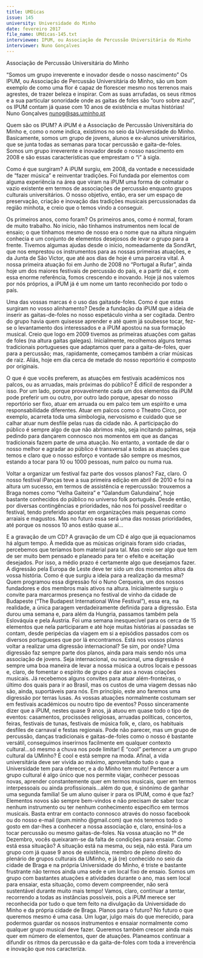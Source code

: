 ```yaml
---
title: UMDicas
issue: 145
university: Universidade do Minho
date: fevereiro 2017
file_name: UMdicas-145.txt
interviewee: IPUM, ou Associação de Percussão Universitária do Minho
interviewer: Nuno Gonçalves
---
```


Associação de Percussão Universitária do Minho

“Somos um grupo irreverente e inovador desde o nosso nascimento”
Os IPUM, ou Associação de Percussão Universitária
do Minho, são um bom exemplo de como uma
flor é capaz de florescer mesmo nos terrenos
mais agrestes, de trazer beleza e inspirar. Com as
suas arrufadas, os seus ritmos e a sua particular
sonoridade onde as gaitas de foles são “ouro sobre
azul”, os IPUM contam já quase com 10 anos de
existência e muitas histórias!
Nuno Gonçalves
nunog@sas.uminho.pt

Quem são os IPUM?
A iPUM é a Associação de Percussão Universitária
do Minho e, como o nome indica, existimos no seio
da Universidade do Minho. Basicamente, somos um
grupo de jovens, alunos e ex-alunos universitários,
que se junta todas as semanas para tocar percussão
e gaita-de-foles. Somos um grupo irreverente e
inovador desde o nosso nascimento em 2008 e são
essas características que emprestam o “i” à sigla.

Como é que surgiram?
A iPUM surgiu, em 2008, da vontade e necessidade
de “fazer música” e reinventar tradições. Foi
fundada por elementos com alguma experiência na
área que viram na iPUM uma forma de colmatar
o vazio existente em termos de associações de
percussão enquanto grupos culturais universitários.
O nosso objetivo, então, era ser um espaço de
preservação, criação e inovação das tradições
musicais percussionadas da região minhota, e creio
que o temos vindo a conseguir.

Os primeiros anos, como foram?
Os primeiros anos, como é normal, foram de muito
trabalho. No início, não tínhamos instrumentos
nem local de ensaio; o que tínhamos mesmo de
nosso era o nome que na altura ninguém conhecia
e um conjunto de elementos desejosos de levar
o grupo para a frente. Tivemos algumas ajudas
desde o início, nomeadamente da Sond’Art, que
nos emprestou os instrumentos para as nossas
primeiras atuações, e da Junta de São Victor,
que até aos dias de hoje é uma parceira vital. A
nossa primeira atuação foi em Junho de 2008 no
“Portugal a Rufar”, ainda hoje um dos maiores
festivais de percussão do país, e a partir daí, e
com essa enorme referência, fomos crescendo e
inovando. Hoje já nos valemos por nós próprios, a
iPUM já é um nome um tanto reconhecido por todo
o país.

Uma das vossas marcas é o uso das gaitasde-foles. Como é que estas surgiram no
vosso alinhamento?
Desde a fundação da iPUM que a ideia de inserir
as gaitas-de-foles no nosso espetáculo vinha a ser
cogitada. Dentro do grupo havia quem quisesse
aprender e até quem já soubesse tocar, fez-se o
levantamento dos interessados e a iPUM apostou
na sua formação musical. Creio que logo em
2009 tivemos as primeiras atuações com gaitas
de foles (na altura gaitas galegas). Inicialmente,
recolhemos alguns temas tradicionais portugueses
que adaptamos quer para a gaita-de-foles, quer
para a percussão; mas, rapidamente, começamos
também a criar músicas de raiz. Aliás, hoje em dia
cerca de metade do nosso reportório é composto
por originais.

O que é que vocês preferem, as atuações
em festivais académicos nos palcos, ou as
arruadas, mais próximas do público?
É difícil de responder a isso. Por um lado, porque
provavelmente cada um dos elementos da iPUM
pode preferir um ou outro, por outro lado porque,
apesar do nosso reportório ser fixo, atuar em
arruada ou em palco tem um espírito e uma
responsabilidade diferentes. Atuar em palcos
como o Theatro Circo, por exemplo, acarreta toda
uma simbologia, nervosismo e cuidado que se
calhar atuar num desfile pelas ruas da cidade
não. A participação do público é sempre algo de
que não abrimos mão, seja incitando palmas, seja
pedindo para dançarem connosco nos momentos
em que as danças tradicionais fazem parte de uma
atuação. No entanto, a vontade de dar o nosso
melhor e agradar ao público é transversal a todas
as atuações que temos e claro que o nosso esforço
e vontade são sempre os mesmos, estando a tocar
para 10 ou 1000 pessoas, num palco ou numa rua.

Voltar a organizar um festival faz parte dos
vossos planos?
Faz, claro. O nosso festival iPanças teve a sua
primeira edição em abril de 2010 e foi na altura um
sucesso, em termos de assistência e repercussão:
trouxemos a Braga nomes como “Velha Gaiteira” e
“Galandum Galundaina”, hoje bastante conhecidos
do público no universo folk português. Desde então,
por diversas contingências e prioridades, não nos
foi possível reeditar o festival, tendo preferido
apostar em organizações mais pequenas como
arraiais e magustos. Mas no futuro essa será uma
das nossas prioridades, até porque os nossos 10
anos estão quase aí...

E a gravação de um CD?
A gravação de um CD é algo que já equacionamos
há algum tempo. À medida que as músicas originais
foram sido criadas, percebemos que teríamos bom
material para tal. Mas creio ser algo que tem de ser
muito bem pensado e planeado para ter o efeito
e aceitação desejados. Por isso, a médio prazo é
certamente algo que desejamos fazer.
A digressão pela Europa de Leste deve
ter sido um dos momentos altos da vossa
história. Como é que surgiu a ideia para a
realização da mesma?
Quem programou essa digressão foi o Nuno
Cerqueira, um dos nossos fundadores e dos
membros mais ativos na altura. Inicialmente surgiu
o convite para marcarmos presença no festival
de vinho da cidade de Budapeste (“The Budapest
International Wine Festival”), essa era, na realidade,
a única paragem verdadeiramente definida para a
digressão. Esta durou uma semana e, para além
da Hungria, passamos também pela Eslováquia e
pela Áustria. Foi uma semana inesquecível para
os cerca de 15 elementos que nela participaram
e até hoje muitas histórias aí passadas se contam,
desde peripécias da viagem em si a episódios
passados com os diversos portugueses que por lá
encontramos.
Está nos vossos planos voltar a realizar uma
digressão internacional? Se sim, por onde?
Uma digressão faz sempre parte dos planos, ainda
para mais sendo nós uma associação de jovens.
Seja internacional, ou nacional, uma digressão é
sempre uma boa maneira de levar a nossa música
a outros locais e pessoas e, claro, de fomentar
o espírito de grupo e dar aso a novas criações
musicais. Já recebemos alguns convites para atuar
além-fronteiras, o último dos quais para ir ao Brasil,
mas os custos de uma viagem dessas não são,
ainda, suportáveis para nós. Em princípio, este ano
faremos uma digressão por terras lusas.
As vossas atuações normalmente costumam
ser em festivais académicos ou noutro tipo
de eventos?
Posso sinceramente dizer que a iPUM, nestes
quase 9 anos, já atuou em quase todo o tipo
de eventos: casamentos, procissões religiosas,
arruadas políticas, concertos, feiras, festivais
de tunas, festivais de música folk, e, claro, os
habituais desfiles de carnaval e festas regionais.
Pode não parecer, mas um grupo de percussão,
danças tradicionais e gaitas-de-foles como o
nosso é bastante versátil, conseguimos inserirnos
facilmente em qualquer contexto cultural...só
mesmo a chuva nos pode limitar!
É “cool” pertencer a um grupo cultural da
UMinho?
É cool e está sempre na moda. Afinal, a
vida universitária deve ser vivida ao máximo,
aproveitando tudo o que a Universidade tem para
oferecer, e a do Minho tem muito! Pertencer a um
grupo cultural é algo único que nos permite viajar,
conhecer pessoas novas, aprender constantemente
quer em termos musicais, quer em termos
interpessoais ou ainda profissionais...além do que,
é sinónimo de ganhar uma segunda família!
Se um aluno quiser ir para os IPUM, como é
que faz?
Elementos novos são sempre bem-vindos e não
precisam de saber tocar nenhum instrumento ou
ter nenhum conhecimento específico em termos
musicais. Basta entrar em contacto connosco
através do nosso facebook ou do nosso e-mail
(ipum.minho @gmail.com) que nós teremos todo o
gosto em dar-lhes a conhecer a nossa associação
e, claro, ensiná-los a tocar percussão ou mesmo
gaitas-de-foles.
Na vossa atuação no 1º de Dezembro, vocês
queixaram-se da falta de condições para
ensaiar. Como está essa situação?
A situação está na mesma, ou seja, não está.
Para um grupo com já quase 9 anos de existência,
membro de pleno direito do plenário de grupos
culturais da UMinho, e já (re) conhecido no seio
da cidade de Braga e na própria Universidade do
Minho, é triste e bastante frustrante não termos
ainda uma sede e um local fixo de ensaio.
Somos um grupo com bastantes atuações e
atividades durante o ano, mas sem local para
ensaiar, esta situação, como devem compreender,
não será sustentável durante muito mais tempo!
Vamos, claro, continuar a tentar, recorrendo a todas
as instâncias possíveis, pois a iPUM merece ser
reconhecida por tudo o que tem feito na divulgação
da Universidade do Minho e da própria cidade de
Braga.
Planos para o futuro?
No futuro o que queremos mesmo é uma casa.
Um lugar, julgo mais do que merecido, para
podermos guardar os nossos instrumentos e
ensaiar normalmente como qualquer grupo
musical deve fazer. Queremos também crescer
ainda mais quer em número de elementos, quer
de atuações. Planeamos continuar a difundir os
ritmos da percussão e da gaita-de-foles com toda a
irreverência e inovação que nos caracteriza.


